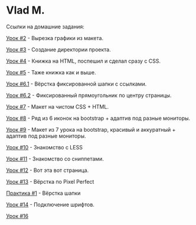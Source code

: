 # Vlad M.

Ссылки на домашние задания:

<a target="_blank" href="https://github.com/Falomaly/glo-academy-homeworks/tree/WlldBranch/GLO-Academy/first-lesson">Урок #2</a> - Вырезка графики из макета.

<a target="_blank" href="https://github.com/Falomaly/glo-academy-homeworks/tree/WlldBranch/GLO-Academy/second-lesson">Урок #3</a> - Создание директории проекта.

<a target="_blank" href="https://codepen.io/Falomaly/pen/xxJQZdj">Урок #4</a> - Книжка на HTML, поспешил и сделал сразу с CSS.

<a target="_blank" href="https://codepen.io/Falomaly/pen/xxJQZdj">Урок #5</a> - Таже книжка как и выше.

<a target="_blank" href="https://codepen.io/Falomaly/pen/poZqzzr">Урок #6.1</a> - Вёрстка фиксированной шапки с ссылками.

<a target="_blank" href="https://codepen.io/Falomaly/pen/xxJmKRM">Урок #6.2</a> - Фиксированный прямоугольник по центру страницы.

<a target="_blank" href="https://disk.yandex.lv/d/GqvCGZQyWwCnQA">Урок #7</a> - Макет на чистом CSS + HTML.

<a target="_blank" href="https://disk.yandex.lv/d/wXIDgSjL4RluLQ">Урок #8</a> - Ряд из 6 иконок на bootstrap + адаптив под разные мониторы.

<a target="_blank" href="https://disk.yandex.lv/d/fgbg0yufIlMnJA">Урок #9</a> - Макет из 7 урока на bootstrap, красивый и аккуратный + адаптив под разные мониторы.

<a target="_blank" href="https://github.com/Falomaly/glo-academy-homeworks/blob/WlldBranch/GLO-Academy/lesson-ten/main.less">Урок #10</a> - Знакомство с LESS

<a target="_blank" href="https://github.com/Falomaly/glo-academy-homeworks/tree/WlldBranch/GLO-Academy/lesson-eleven">Урок #11</a> - Знакомство со сниппетами.

<a target="_blank" href="https://falomaly.github.io/glo-academy-homeworks/">Урок #12</a> - Вот эта вот страница.

<a target="_blank" href="https://falomaly.github.io/glo-academy-homeworks/GLO-Academy/lesson-thirteen/">Урок #13</a> - Вёрстка по Pixel Perfect

<a target="_blank" href="https://falomaly.github.io/glo-academy-homeworks/GLO-Academy/practice-project/src/">Практика #1</a> - Вёрстка шапки

<a target="_blank" href="https://falomaly.github.io/glo-academy-homeworks/GLO-Academy/lesson-fourteen/">Урок #14</a> - Подключение шрифтов.

<a target="_blank" href="">Урок #16</a>
